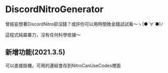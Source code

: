 # DiscordNitroGenerator
曾經妄想著DiscordNitro卻沒錢？或許你可以用時間換金錢試試看～ヽ(●´∀`●)ﾉ

這程式純屬暴力，沒有任何科學依據～

## 新增功能(2021.3.5)
可以直接掛機，可用的連結會存到NitroCanUseCodes裡面
